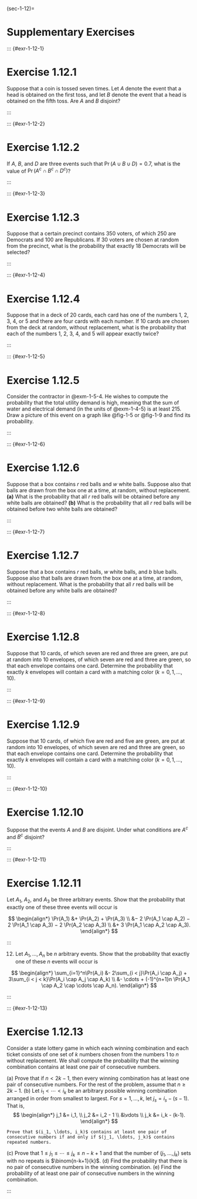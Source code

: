 (sec-1-12)=
# Supplementary Exercises

::: {#exr-1-12-1}

# Exercise 1.12.1

Suppose that a coin is tossed seven times. Let $A$ denote the event that a head is obtained on the first toss, and let $B$ denote the event that a head is obtained on the fifth toss. Are $A$ and $B$ disjoint?

:::

::: {#exr-1-12-2}

# Exercise 1.12.2

If $A$, $B$, and $D$ are three events such that $\Pr(A \cup B \cup D) = 0.7$, what is the value of $\Pr(A^c \cap B^c \cap D^c)$?

:::

::: {#exr-1-12-3}

# Exercise 1.12.3

Suppose that a certain precinct contains 350 voters, of which 250 are Democrats and 100 are Republicans. If 30 voters are chosen at random from the precinct, what is the probability that exactly 18 Democrats will be selected?

:::

::: {#exr-1-12-4}

# Exercise 1.12.4

Suppose that in a deck of 20 cards, each card has one of the numbers 1, 2, 3, 4, or 5 and there are four cards with each number. If 10 cards are chosen from the deck at random, without replacement, what is the probability that each of the numbers 1, 2, 3, 4, and 5 will appear exactly twice?

:::

::: {#exr-1-12-5}

# Exercise 1.12.5

Consider the contractor in @exm-1-5-4. He wishes to compute the probability that the total utility demand is high, meaning that the sum of water and electrical demand (in the units of @exm-1-4-5) is at least 215. Draw a picture of this event on a graph like @fig-1-5 or @fig-1-9 and find its probability.

:::

::: {#exr-1-12-6}

# Exercise 1.12.6

Suppose that a box contains $r$ red balls and $w$ white balls. Suppose also that balls are drawn from the box one at a time, at random, without replacement. **(a)** What is the probability that all $r$ red balls will be obtained before any white balls are obtained? **(b)** What is the probability that all $r$ red balls will be obtained before two white balls are obtained?

:::

::: {#exr-1-12-7}

# Exercise 1.12.7

Suppose that a box contains $r$ red balls, $w$ white balls, and $b$ blue balls. Suppose also that balls are drawn from the box one at a time, at random, without replacement. What is the probability that all $r$ red balls will be obtained before any white balls are obtained?

:::

::: {#exr-1-12-8}

# Exercise 1.12.8

Suppose that 10 cards, of which seven are red and three are green, are put at random into 10 envelopes, of which seven are red and three are green, so that each envelope contains one card. Determine the probability that exactly $k$ envelopes will contain a card with a matching color ($k = 0, 1, \ldots, 10$).

:::

::: {#exr-1-12-9}

# Exercise 1.12.9

Suppose that 10 cards, of which five are red and five are green, are put at random into 10 envelopes, of which seven are red and three are green, so that each envelope contains one card. Determine the probability that exactly $k$ envelopes will contain a card with a matching color ($k = 0, 1, \ldots, 10$).

:::

::: {#exr-1-12-10}

# Exercise 1.12.10

Suppose that the events $A$ and $B$ are disjoint. Under what conditions are $A^c$ and $B^c$ disjoint?

:::

::: {#exr-1-12-11}

# Exercise 1.12.11

Let $A_1$, $A_2$, and $A_3$ be three arbitrary events. Show that the probability that exactly one of these three events will occur is

$$
\begin{align*}
\Pr(A_1) &+ \Pr(A_2) + \Pr(A_3) \\
&− 2 \Pr(A_1 \cap A_2) − 2 \Pr(A_1 \cap A_3) − 2 \Pr(A_2 \cap A_3) \\
&+ 3 \Pr(A_1 \cap A_2 \cap A_3).
\end{align*}
$$

:::

12. Let $A_1, \ldots, A_n$ be $n$ arbitrary events. Show that the probability that exactly one of these $n$ events will occur is

$$
\begin{align*}
\sum_{i=1}^n\Pr(A_i) &- 2\sum_{i < j}\Pr(A_i \cap A_j) + 3\sum_{i < j < k}\Pr(A_i \cap A_j \cap A_k) \\
&- \cdots + (-1)^{n+1}n \Pr(A_1 \cap A_2 \cap \cdots \cap A_n).
\end{align*}
$$

:::

::: {#exr-1-12-13}

# Exercise 1.12.13

Consider a state lottery game in which each winning combination and each ticket consists of one set of $k$ numbers chosen from the numbers $1$ to $n$ without replacement. We shall compute the probability that the winning combination contains at least one pair of consecutive numbers.

(a) Prove that if $n < 2k − 1$, then every winning combination has at least one pair of consecutive numbers. For the rest of the problem, assume that $n \geq 2k − 1$.
(b) Let $i_1 < \cdots < i_k$ be an arbitrary possible winning combination arranged in order from smallest to largest. For $s = 1, \ldots, k$, let $j_s = i_s - (s-1)$. That is,
    $$
    \begin{align*}
    j_1 &= i_1, \\
    j_2 &= i_2 - 1 \\
    &\vdots \\
    j_k &= i_k - (k-1).
    \end{align*}
    $$
    
    Prove that $(i_1, \ldots, i_k)$ contains at least one pair of consecutive numbers if and only if $(j_1, \ldots, j_k)$ contains repeated numbers.
(c) Prove that $1 \leq j_1 \leq \cdots \leq j_k \leq n - k + 1$ and that the number of $(j_1, \ldots, j_k)$ sets with no repeats is $\binom{n-k+1}{k}$.
(d) Find the probability that there is no pair of consecutive numbers in the winning combination.
(e) Find the probability of at least one pair of consecutive numbers in the winning combination.

:::
